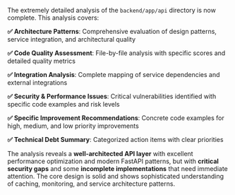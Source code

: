 The extremely detailed analysis of the `backend/app/api` directory is now complete. This analysis covers:

**✅ Architecture Patterns**: Comprehensive evaluation of design patterns, service integration, and architectural quality

**✅ Code Quality Assessment**: File-by-file analysis with specific scores and detailed quality metrics  

**✅ Integration Analysis**: Complete mapping of service dependencies and external integrations

**✅ Security & Performance Issues**: Critical vulnerabilities identified with specific code examples and risk levels

**✅ Specific Improvement Recommendations**: Concrete code examples for high, medium, and low priority improvements

**✅ Technical Debt Summary**: Categorized action items with clear priorities

The analysis reveals a **well-architected API layer** with excellent performance optimization and modern FastAPI patterns, but with **critical security gaps** and some **incomplete implementations** that need immediate attention. The core design is solid and shows sophisticated understanding of caching, monitoring, and service architecture patterns.
